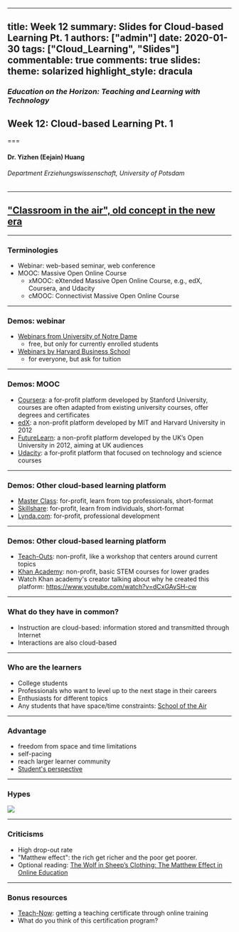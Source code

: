 
---
title: Week 12
summary: Slides for Cloud-based Learning Pt. 1
authors: ["admin"]
date: 2020-01-30
tags: ["Cloud_Learning", "Slides"] 
commentable: true
comments: true
slides:
  theme: solarized
  highlight_style: dracula
---

### *Education on the Horizon: Teaching and Learning with Technology*
## Week 12: Cloud-based Learning  Pt. 1
===
#### Dr. Yizhen (Eejain) Huang
###### Department Erziehungswissenschaft, University of Potsdam


---
## ["Classroom in the air", old concept in the new era](https://www.youtube.com/watch?v=6NfQDnVLZSA)

---
###  Terminologies
- Webinar: web-based seminar, web conference
- MOOC: Massive Open Online Course
    + xMOOC: eXtended Massive Open Online Course, e.g., edX, Coursera, and Udacity
    + cMOOC: Connectivist Massive Open Online Course

<!--  xMOOCs are based on traditional university courses. reach larger group of students 
Rather than being delivered by an individual instructor, as in traditional university courses, cMOOCs involve groups of people learning together.
Blogs
Learning communities
Social media platforms
-->

---
###  Demos: webinar
- [Webinars from University of Notre Dame](https://summeronline.nd.edu/course-list/)
    + free, but only for currently enrolled students
- [Webinars by Harvard Business School](https://online.hbs.edu/)
    + for everyone, but ask for tuition

---
###  Demos: MOOC
- [Coursera](https://www.coursera.org/): a for-profit platform developed by Stanford University, courses are often adapted from existing university courses, offer degrees and certificates
- [edX](https://www.edx.org/school/smithsonianx): a non-profit platform developed by MIT and Harvard University in 2012
- [FutureLearn](https://www.futurelearn.com/):  a non-profit platform developed by the UK’s Open University in 2012, aiming at UK audiences 
- [Udacity](https://www.udacity.com/): a for-profit platform that focused on technology and science courses

---
###  Demos: Other cloud-based learning platform
- [Master Class](https://www.masterclass.com/): for-profit, learn from top professionals, short-format
- [Skillshare](https://www.skillshare.com/): for-profit, learn from individuals, short-format
- [Lynda.com](https://www.lynda.com/): for-profit, professional development

---
###  Demos: Other cloud-based learning platform
- [Teach-Outs](https://ai.umich.edu/our-work/teach-outs/): non-profit, like a workshop that centers around current topics
- [Khan Academy](https://www.khanacademy.org/): non-profit, basic STEM courses for lower grades
- Watch Khan academy's creator talking about why he created this platform: https://www.youtube.com/watch?v=dCxGAvSH-cw  

<!-- Khan academy's creator: https://www.youtube.com/watch?v=dCxGAvSH-cw --> 

---
###  What do they have in common?
- Instruction are cloud-based: information stored and transmitted through Internet 
- Interactions are also cloud-based

---
### Who are the learners
- College students
- Professionals who want to level up to the next stage in their careers
- Enthusiasts for different topics
- Any students that have space/time constraints: [School of the Air](https://www.youtube.com/watch?v=krci8b3qH0I)

<!-- https://www.assoa.nt.edu.au/the-school/our-school/ -->

---
###  Advantage
- freedom from space and time limitations
- self-pacing
- reach larger learner community
- [Student's perspective](https://www.youtube.com/watch?v=5JKgUoY9pTg)

---
###  Hypes
![](/media/moochype.jpg)

---
###  Criticisms 
- High drop-out rate
- "Matthew effect": the rich get richer and the poor get poorer. 
- Optional reading: [The Wolf in Sheep’s Clothing: The Matthew Effect in Online Education](https://hipatiapress.com/hpjournals/index.php/rise/article/view/789)

---
### Bonus resources
- [Teach-Now](https://teach-now.edu/): getting a teaching certificate through online training
- What do you think of this certification program? 